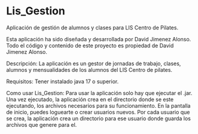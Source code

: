 # Lis_Gestion
Aplicación de gestión de alumnos y clases para LIS Centro de Pilates.

Esta aplicación ha sido diseñada y desarrollada por David Jimenez Alonso.
Todo el código y contenido de este proyecto es propiedad de David Jimenez Alonso.

Descripción:
La aplicación es un gestor de jornadas de trabajo, clases, alumnos y mensualidades de los alumnos del LIS Centro de pilates.

Requisitos:
Tener instalado java 17 o superior.

Como usar Lis_Gestion:
Para usar la aplicación solo hay que ejecutar el .jar. Una vez ejecutado, la aplicación crea en el directorio donde se este ejecutando, los archivos necesarios para su funcionamiento.
En la pantalla de inicio, puedes loguearte o crear usuarios nuevos. Por cada usuario que se crea, la aplicación crea un directorio para ese usuario donde guarda los archivos que genere para el.
